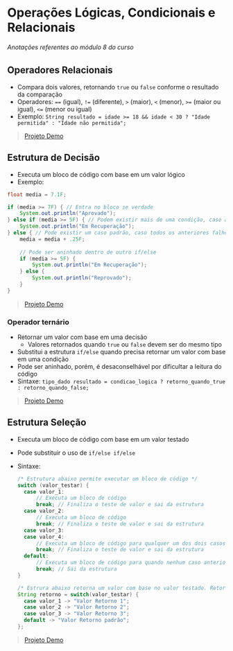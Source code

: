# Operações Lógicas, Condicionais e Relacionais

###### _Anotações referentes ao módulo 8 do curso_

## Operadores Relacionais

- Compara dois valores, retornando `true` ou `false` conforme o resultado da comparação
- Operadores: `==` (igual), `!=` (diferente), `>` (maior), `<` (menor), `>=` (maior ou igual), `<=` (menor ou igual)
- Exemplo: `String resultado = idade >= 18 && idade < 30 ? "Idade permitida" : "Idade não permitida";`

> [Projeto Demo](https://github.com/tiagopgu/java-web-full-stack-spring-boot-rest-api/blob/f31591a1653bd4cec5671e80ee598f4cd7099e2e/MD8/Demo/src/Inicio.java#L15)

## Estrutura de Decisão

- Executa um bloco de código com base em um valor lógico
- Exemplo:

~~~java
float media = 7.1F;

if (media >= 7F) { // Entra no bloco se verdade
    System.out.println("Aprovado");    
} else if (media >= 5F) { // Podem existir mais de uma condição, caso a anterior falhe
    System.out.println("Em Recuperação");
} else { // Pode existir um caso padrão, caso todos os anteriores falhe
    media = media + .25F;
    
    // Pode ser aninhado dentro de outro if/else
    if (media >= 5F) {
        System.out.println("Em Recuperação");
    } else {
        System.out.println("Reprovado");
    }
}
~~~

> [Projeto Demo](https://github.com/tiagopgu/java-web-full-stack-spring-boot-rest-api/blob/74cdec436f423520b8a8933aea810158b5172a39/MD8/Demo/src/Inicio.java#L5)

### Operador ternário

- Retornar um valor com base em uma decisão
  - Valores retornados quando `true` ou `false` devem ser do mesmo tipo
- Substitui a estrutura `if/else` quando precisa retornar um valor com base em uma condição
- Pode ser aninhado, porém, é desaconselhável por dificultar a leitura do código
- Sintaxe: `tipo_dado resultado = condicao_logica ? retorno_quando_true : retorno_quando_false;`

> [Projeto Demo](https://github.com/tiagopgu/java-web-full-stack-spring-boot-rest-api/blob/454fb1878aad516a7784992d1f4e666da79fbd38/MD8/Demo/src/Inicio.java#L7)

## Estrutura Seleção

- Executa um bloco de código com base em um valor testado
- Pode substituir o uso de `if/else if/else`
- Sintaxe:

  ~~~java
  /* Estrutura abaixo permite executar um bloco de código */
  switch (valor_testar) {
    case valor_1:
        // Executa um bloco de código
        break; // Finaliza o teste de valor e sai da estrutura
    case valor_2:
        // Executa um bloco de código
        break; // Finaliza o teste de valor e sai da estrutura
    case valor_3:
    case valor_4:
        // Executa um bloco de código para qualquer um dos dois casos anteriores
        break; // Finaliza o teste de valor e sai da estrutura
    default:
        // Executa um bloco de código para quando nenhum caso anterior corresponder ao valor
        break; // Sai da estrutura
  }
  
  /* Estrura abaixo retorna um valor com base no valor testado. Retorno deve ser do mesmo tipo*/
  String retorno = switch(valor_testar) {
    case valor_1 -> "Valor Retorno 1";
    case valor_2 -> "Valor Retorno 2";
    case valor_3 -> "Valor Retorno 3";
    default -> "Valor Retorno padrão";
  };
  ~~~

> [Projeto Demo](https://github.com/tiagopgu/java-web-full-stack-spring-boot-rest-api/blob/120f70818852728443f984ccbf81a79395d17da3/MD8/Demo/src/Inicio.java#L11)